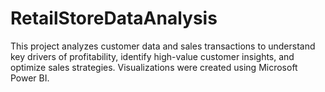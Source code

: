 # RetailStoreDataAnalysis
This project analyzes customer data and sales transactions to understand key drivers of 
profitability, identify high-value customer insights, and optimize sales strategies.
Visualizations were created using Microsoft Power BI.
